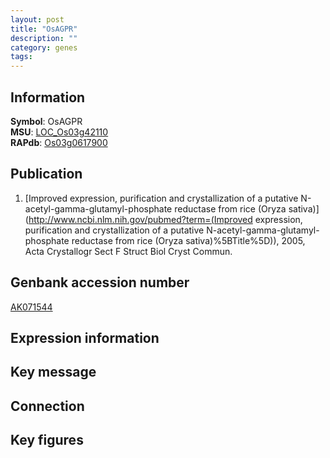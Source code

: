 ```yaml
---
layout: post
title: "OsAGPR"
description: ""
category: genes
tags: 
---
```


## Information
__Symbol__: OsAGPR  
__MSU__: [LOC_Os03g42110](http://rice.plantbiology.msu.edu/cgi-bin/ORF_infopage.cgi?orf=LOC_Os03g42110)  
__RAPdb__: [Os03g0617900](http://rapdb.dna.affrc.go.jp/viewer/gbrowse_details/irgsp1?name=Os03g0617900)  

## Publication
1. [Improved expression, purification and crystallization of a putative N-acetyl-gamma-glutamyl-phosphate reductase from rice (Oryza sativa)](http://www.ncbi.nlm.nih.gov/pubmed?term=(Improved expression, purification and crystallization of a putative N-acetyl-gamma-glutamyl-phosphate reductase from rice (Oryza sativa)%5BTitle%5D)), 2005, Acta Crystallogr Sect F Struct Biol Cryst Commun.

## Genbank accession number
[AK071544](http://www.ncbi.nlm.nih.gov/nuccore/AK071544)

## Expression information

## Key message

## Connection

## Key figures


